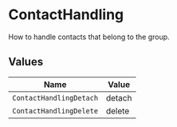 # ContactHandling

How to handle contacts that belong to the group.


## Values

| Name                    | Value                   |
| ----------------------- | ----------------------- |
| `ContactHandlingDetach` | detach                  |
| `ContactHandlingDelete` | delete                  |